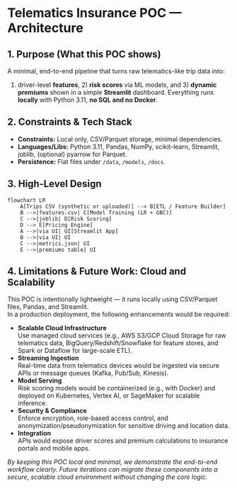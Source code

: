 # Telematics Insurance POC — Architecture

## 1. Purpose (What this POC shows)
A minimal, end-to-end pipeline that turns raw telematics-like trip data into:
1) driver-level **features**, 2) **risk scores** via ML models, and 3) **dynamic premiums** shown in a simple **Streamlit** dashboard.
Everything runs **locally** with Python 3.11, **no SQL and no Docker**.


## 2. Constraints & Tech Stack
- **Constraints:** Local only, CSV/Parquet storage, minimal dependencies.
- **Languages/Libs:** Python 3.11, Pandas, NumPy, scikit-learn, Streamlit, joblib, (optional) pyarrow for Parquet.
- **Persistence:** Flat files under `/data`, `/models`, `/docs`.


## 3. High-Level Design

```mermaid
flowchart LR
    A[Trips CSV (synthetic or uploaded)] --> B[ETL / Feature Builder]
    B -->|features.csv| C[Model Training (LR + GBC)]
    C -->|joblib| D[Risk Scoring]
    D --> E[Pricing Engine]
    A -->|via UI| UI[Streamlit App]
    B -->|via UI| UI
    C -->|metrics.json| UI
    E -->|premiums table| UI
```

## 4. Limitations & Future Work: Cloud and Scalability
This POC is intentionally lightweight — it runs locally using CSV/Parquet files, Pandas, and Streamlit.  
In a production deployment, the following enhancements would be required:

- **Scalable Cloud Infrastructure**  
  Use managed cloud services (e.g., AWS S3/GCP Cloud Storage for raw telematics data, BigQuery/Redshift/Snowflake for feature stores, and Spark or Dataflow for large-scale ETL).
- **Streaming Ingestion**  
  Real-time data from telematics devices would be ingested via secure APIs or message queues (Kafka, Pub/Sub, Kinesis).
- **Model Serving**  
  Risk scoring models would be containerized (e.g., with Docker) and deployed on Kubernetes, Vertex AI, or SageMaker for scalable inference.
- **Security & Compliance**  
  Enforce encryption, role-based access control, and anonymization/pseudonymization for sensitive driving and location data.
- **Integration**  
  APIs would expose driver scores and premium calculations to insurance portals and mobile apps.

*By keeping this POC local and minimal, we demonstrate the end-to-end workflow clearly. Future iterations can migrate these components into a secure, scalable cloud environment without changing the core logic.*

